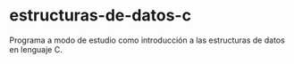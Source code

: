 # estructuras-de-datos-c
 Programa a modo de estudio como introducción a las estructuras de datos en lenguaje C.
